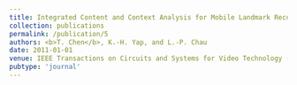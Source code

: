 ```yaml
---
title: Integrated Content and Context Analysis for Mobile Landmark Recognition
collection: publications
permalink: /publication/5
authors: <b>T. Chen</b>, K.-H. Yap, and L.-P. Chau
date: 2011-01-01
venue: IEEE Transactions on Circuits and Systems for Video Technology (T-CSVT)
pubtype: 'journal'
---
```


<!-- paperurl: 'http://academicpages.github.io/files/paper1.pdf'
citation: 'Your Name, You. (2009). &quot;Paper Title Number 1.&quot; <i>Journal 1</i>. 1(1).' -->
<!-- [Download paper here](http://academicpages.github.io/files/paper1.pdf) -->
